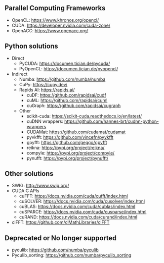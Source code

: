 ## Parallel Computing Frameworks

* OpenCL:       https://www.khronos.org/opencl/
* CUDA:         https://developer.nvidia.com/cuda-zone/
* OpenACC:      https://www.openacc.org/

## Python solutions

* Direct
    * PyCUDA:       https://documen.tician.de/pycuda/
    * PyOpenCL:     https://documen.tician.de/pyopencl/ 
* Indirect
    * Numba:        https://github.com/numba/numba
    * CuPy:         https://cupy.dev/
    * Rapids AI:    https://rapids.ai/
        * cuDF:         https://github.com/rapidsai/cudf
        * cuML:         https://github.com/rapidsai/cuml
        * cuGraph:      https://github.com/rapidsai/cugraph
    * Other
        * scikit-cuda:  https://scikit-cuda.readthedocs.io/en/latest/
        * cuDNN wrappers: https://github.com/hannes-brt/cudnn-python-wrappers
        * CUDAMat:      https://github.com/cudamat/cudamat 
        * pyvkfft:      https://github.com/vincefn/pyvkfft
        * gpyfft:       https://github.com/geggo/gpyfft
        * reikna:       https://pypi.org/project/reikna/
        * compyle:      https://pypi.org/project/compyle/
        * pynufft:      https://pypi.org/project/pynufft/

## Other solutions

* SWIG:         http://www.swig.org/
* CUDA C APIs
    * cuFFT:        https://docs.nvidia.com/cuda/cufft/index.html
    * cuSOLVER:     https://docs.nvidia.com/cuda/cusolver/index.html
    * cuBLAS:       https://docs.nvidia.com/cuda/cublas/index.html
    * cuSPARCE:     https://docs.nvidia.com/cuda/cusparse/index.html
    * cuRAND:       https://docs.nvidia.com/cuda/curand/index.html
* clFFT:        https://github.com/clMathLibraries/clFFT

## Deprecated or No longer supported

* pyculib:          https://github.com/numba/pyculib
* Pyculib_sorting:  https://github.com/numba/pyculib_sorting
